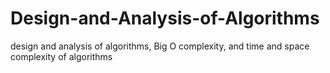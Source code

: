# Design-and-Analysis-of-Algorithms
design and analysis of algorithms, Big O complexity, and time and space complexity of algorithms 
